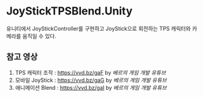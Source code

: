 # JoyStickTPSBlend.Unity
유니티에서 JoyStickController를 구현하고 JoyStick으로 회전하는 TPS 캐릭터와 카메라를 움직일 수 있다.  
## 참고 영상 
1) TPS 캐릭터 조작 : https://vvd.bz/gaF by _베르의 게임 개발 유튜브_ 
2) 모바일 JoyStick : https://vvd.bz/gaG by _베르의 게임 개발 유튜브_ 
3) 애니메이션 Blend : https://vvd.bz/gaI by _베르의 게임 개발 유튜브_   
